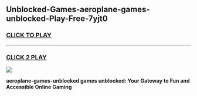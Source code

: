 
## Unblocked-Games-aeroplane-games-unblocked-Play-Free-7yjt0
<h3>
<a href="https://premium76.site?title=aeroplane-games-unblocked&ref=10A">CLICK TO PLAY</a></h3>
<hr>

<h3>
<a href="https://premium76.site?title=aeroplane-games-unblocked&ref=10A">CLICK 2 PLAY</a>
  
</h3>

<a href="https://premium76.site?title=aeroplane-games-unblocked&ref=10A"><img src="https://clearcache.store/games.png"></a>


**aeroplane-games-unblocked games unblocked: Your Gateway to Fun and Accessible Online Gaming**
